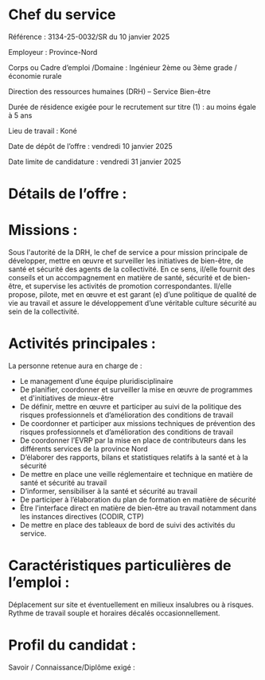 # Chef du service

Référence : 3134-25-0032/SR du 10 janvier 2025

Employeur : Province-Nord

Corps ou Cadre d’emploi /Domaine : Ingénieur 2ème ou 3ème grade / économie rurale

Direction des ressources humaines (DRH) – Service Bien-être

Durée de résidence exigée pour le recrutement sur titre (1) : au moins égale à 5 ans

Lieu de travail : Koné

Date de dépôt de l’offre : vendredi 10 janvier 2025

Date limite de candidature : vendredi 31 janvier 2025

# Détails de l’offre :

# Missions :

Sous l'autorité de la DRH, le chef de service a pour mission principale de développer, mettre en œuvre et surveiller les initiatives de bien-être, de santé et sécurité des agents de la collectivité. En ce sens, il/elle fournit des conseils et un accompagnement en matière de santé, sécurité et de bien-être, et supervise les activités de promotion correspondantes. Il/elle propose, pilote, met en œuvre et est garant (e) d’une politique de qualité de vie au travail et assure le développement d’une véritable culture sécurité au sein de la collectivité.

# Activités principales :

La personne retenue aura en charge de :

- Le management d’une équipe pluridisciplinaire
- De planifier, coordonner et surveiller la mise en œuvre de programmes et d'initiatives de mieux-être
- De définir, mettre en œuvre et participer au suivi de la politique des risques professionnels et d’amélioration des conditions de travail
- De coordonner et participer aux missions techniques de prévention des risques professionnels et d’amélioration des conditions de travail
- De coordonner l’EVRP par la mise en place de contributeurs dans les différents services de la province Nord
- D’élaborer des rapports, bilans et statistiques relatifs à la santé et à la sécurité
- De mettre en place une veille réglementaire et technique en matière de santé et sécurité au travail
- D’informer, sensibiliser à la santé et sécurité au travail
- De participer à l’élaboration du plan de formation en matière de sécurité
- Être l’interface direct en matière de bien-être au travail notamment dans les instances directives (CODIR, CTP)
- De mettre en place des tableaux de bord de suivi des activités du service.

# Caractéristiques particulières de l’emploi :

Déplacement sur site et éventuellement en milieux insalubres ou à risques. Rythme de travail souple et horaires décalés occasionnellement.

# Profil du candidat :

Savoir / Connaissance/Diplôme exigé :